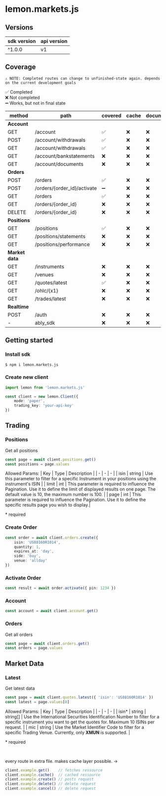 # lemon.markets.js

## Versions
| sdk version | api version |
| - | - |
| ^1.0.0 | v1 |

## Coverage

`⚠ NOTE: Completed routes can change to unfinished-state again. depends on the current development goals` <br/>

✅ Completed <br/>
❌ Not completed <br/>
➖ Works, but not in final state <br/>

| method | path | covered | cache | documentation |  
| - | - | - | - | - | 
| <b>Account</b> | | | | |
| GET | /account | ✅ | ❌ | ❌ |
| POST | /account/withdrawals | ✅ | ❌ | ❌ |
| GET | /account/withdrawals | ✅ | ❌ | ❌ |
| GET | /account/bankstatements | ❌ | ❌ | ❌ |
| GET | /account/documents | ❌ | ❌ | ❌ |
| <b>Orders</b> | | | | |
| POST | /orders | ✅ | ❌ | ❌ |
| POST | /orders/{order_id}/activate | ➖ | ❌ | ❌ |
| GET | /orders | ✅ | ❌ | ❌ |
| GET | /orders/{order_id} | ❌ | ❌ | ❌ |
| DELETE | /orders/{order_id} | ❌ | ❌ | ❌ |
| <b>Positions</b> | | |
| GET | /positions | ✅ | ❌ | ❌ |
| GET | /positions/statements | ❌ | ❌ | ❌ |
| GET | /positions/performance | ❌ | ❌ | ❌ |
| <b>Market data</b> | | | | |
| GET | /instruments | ❌ | ❌ | ❌ |
| GET | /venues | ❌ | ❌ | ❌ |
| GET | /quotes/latest | ✅ | ❌ | ❌ |
| GET | /ohlc/{x1} | ❌ | ❌ | ❌ |
| GET | /trades/latest | ❌ | ❌ | ❌ |
| <b>Realtime</b> | | | | |
| POST | /auth | ❌ | ❌ | ❌ |
| - | ably_sdk | ❌ |  ❌ | ❌ |

## Getting started

### Install sdk
```sh
$ npm i lemon.markets.js
```

### Create new client
```ts
import lemon from 'lemon.markets.js'

const client = new lemon.Client({
    mode: 'paper',
    trading_key: 'your-api-key'
})
```

## Trading
### Positions
Get all positions
```ts
const page = await client.positions.get()
const positions = page.values
```

Allowed Params:
| Key | Type | Description |
| - | - | - |
| isin | string | Use this parameter to filter for a specific Instrument in your positions using the instrument's ISIN |
| limit | int | This parameter is required to influence the Pagination. Use it to define the limit of displayed results on one page. The default value is 10, the maximum number is 100. |
| page | int | This parameter is required to influence the Pagination. Use it to define the specific results page you wish to display.|

<span color='red'>* required</span>

### Create Order
```ts
const order = await client.orders.create({
    isin: 'US88160R1014',
    quantity: 1,
    expires_at: 'day',
    side: 'buy',
    venue: 'allday'
})
```

### Activate Order
```ts
const result = await order.activate({ pin: 1234 })
```

### Account
```ts
const account = await client.account.get()
```

### Orders
Get all orders
```ts
const page = await client.orders.get()
const orders = page.values
```

## Market Data

### Latest
Get latest data
```ts
const page = await client.quotes.latest({ 'isin': 'US88160R1014' })
const latest = page.values[0]
```

Allowed Params:
| Key | Type | Description |
| - | - | - |
| isin<span color='red'>*</span> | string \| string[] | Use the International Securities Identification Number to filter for a specific instrument you want to get the quotes for. Maximum 10 ISINs per request. |
| mic | string | Use the Market Identifier Code to filter for a specific Trading Venue. Currently, only <b>XMUN</b> is supported. |

<span color='red'>* required</span>

<br/>

every route in extra file. makes cache layer possible. ->
```js
client.example.get()    // fetches ressource
client.example.cache()  // cached ressource
client.example.create() // posts request
client.example.delete() // delete request
client.example.cancel() // delete request
```